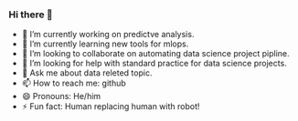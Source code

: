 ### Hi there 👋

<!--
**doctormachine/doctormachine** is a ✨ _special_ ✨ repository because its `README.md` (this file) appears on your GitHub profile.
-->

- 🔭 I’m currently working on predictve analysis.
- 🌱 I’m currently learning new tools for mlops.
- 👯 I’m looking to collaborate on automating data science project pipline.
- 🤔 I’m looking for help with standard practice for data science projects.
- 💬 Ask me about data releted topic.
- 📫 How to reach me: github
- 😄 Pronouns: He/him
- ⚡ Fun fact: Human replacing human with robot!

